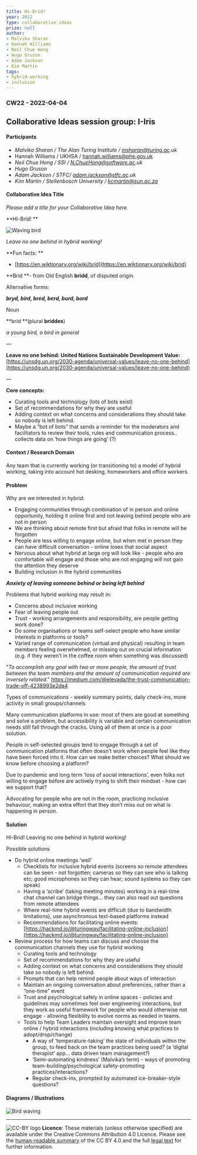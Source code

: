```yaml
---
title: Hi-Brid!
year: 2022
type: collaborative-ideas
prize: null
author:
- Malvika Sharan
- Hannah Williams
- Neil Chue Hong
- Hugo Gruson
- Adam Jackson
- Kim Martin
tags:
- hybrid-working
- inclusion
---
```


### CW22 - 2022-04-04

## **Collaborative Ideas session group: I-Iris**


#### **Participants**

* _Malvika Sharan / The Alan Turing Institute / msharan@turing.ac.uk_
* Hannah Williams / UKHSA / hannah.williams@phe.gov.uk
* _Neil Chue Hong / SSI / N.ChueHong@software.ac.uk_
* _Hugo Gruson_
* _Adam Jackson / STFC/ adam.jackson@stfc.ac.uk_
* _Kim Martin / Stellenbosch University / [kcmartin@sun.ac.za](mailto:kcmartin@sun.ac.za)_


#### **Collaborative Idea Title**

_Please add a title for your Collaborative Idea here._

**Hi-Brid! **

![Waving bird](../images/cw22-bird.png)

_Leave no one behind in hybrid working!_

**Fun facts: **

* [https://en.wiktionary.org/wiki/brid](https://en.wiktionary.org/wiki/brid)

**Brid **- from Old English **bridd**, of disputed origin.

Alternative forms:

**_bryd, bird, bred, berd, burd, bord_**

Noun

**brid **(plural **briddes**)

_a young bird, a bird in general_

—

**Leave no one behind: United Nations Sustainable Development Value:** [https://unsdg.un.org/2030-agenda/universal-values/leave-no-one-behind](https://unsdg.un.org/2030-agenda/universal-values/leave-no-one-behind)  

—

**Core concepts:**

* Curating tools and technology (lots of bots exist)
* Set of recommendations for why they are useful
* Adding context on what concerns and considerations they should take so nobody is left behind.
* Maybe a “bot of bots” that sends a reminder for the moderators and facilitators to review their tools, rules and communication process.. collects data on ‘how things are going’ (?)


#### **Context / Research Domain**

Any team that is currently working (or transitioning to) a model of hybrid working, taking into account hot desking, homeworkers and office workers.


#### **Problem**

Why are we interested in hybrid:

* Engaging communities through combination of in person and online opportunity, holding it online first and not leaving behind people who are not in person
* We are thinking about remote first but afraid that folks in remote will be forgotten
* People are less willing to engage online, but when met in person they can have difficult conversation - online loses that social aspect
* Nervous about what hybrid at large org will look like - people who are comfortable will engage and those who are not engaging will not gain the attention they deserve
* Building inclusion in the hybrid communities

**_Anxiety of leaving someone behind or being left behind_**

Problems that hybrid working may result in:

* Concerns about inclusive working
* Fear of leaving people out
* Trust - working arrangements and responsibility, are people getting work done?
* Do some organisations or teams self-select people who have similar interests in platforms or tools?
* Varied range of communication (virtual and physical) resulting in team members feeling overwhelmed, or missing out on crucial information (e.g. if they weren’t in the coffee room when something was discussed)

"_To accomplish any goal with two or more people, the amount of trust between the team members and the amount of communication required are inversely related_." https://medium.com/@elevada/the-trust-communication-trade-off-4238993e2da4

Types of communications - weekly summary points, daily check-ins, more activity in small groups/channels 

Many communication platforms in use: most of them are good at something and solve a problem, but accessibility is variable and certain communication needs still fall through the cracks. Using all of them at once is a poor solution.

People in self-selected groups tend to engage through a set of communication platforms that often doesn’t work when people feel like they have been forced into it. How can we make better choices? What should we know before choosing a platform?

Due to pandemic and long term ‘loss of social interactions’, even folks not willing to engage before are actively trying to shift their mindset - how can we support that?

Advocating for people who are not in the room, practicing inclusive behaviour, making an extra effort that they don’t miss out on what is happening in person.


#### **Solution**

Hi-Brid! Leaving no one behind in hybrid working!

Possible solutions

* Do hybrid online meetings ‘well’
    * Checklists for inclusive hybrid events (screens so remote attendees can be seen - not forgotten; cameras so they can see who is talking etc; good microphones so they can hear; sound systems so they can speak)
    * Having a ‘scribe’ (taking meeting minutes) working in a real-time chat channel can bridge things… they can also read out questions from remote attendees
    * Where real-time hybrid events are difficult (due to bandwidth limitations), use asynchronous text-based platforms instead
    * Recommendations for facilitating online events: [https://hackmd.io/@turingway/facilitating-online-inclusion](https://hackmd.io/@turingway/facilitating-online-inclusion) 
* Review process for how teams can discuss and choose the communication channels they use for hybrid working
    * Curating tools and technology 
    * Set of recommendations for why they are useful
    * Adding context on what concerns and considerations they should take so nobody is left behind.
    * Prompts that can help remind people about ways of interaction
    * Maintain an ongoing conversation about preferences, rather than a “one-time” event
    * Trust and psychological safely in online spaces - policies and guidelines may sometimes feel over engineering interactions, but they work as useful framework for people who would otherwise not engage - allowing flexibility to evolve norms as needed in teams.
    * Tools to help Team Leaders maintain oversight and improve team online / hybrid interactions (including knowing what practices to adopt/drop/change)
        * A way of ‘temperature-taking’ the state of individuals within the group, to feed back on the team practices being used? (a ‘digital therapist’ app… data driven team management?)
        * ‘Semi-automating kindness’ (Malvika’s term) - ways of promoting team-building/psychological safety-promoting practices/interactions?
        * Regular check-ins, prompted by automated ice-breaker-style questions?


#### **Diagrams / Illustrations**


![Bird waving](../images/cw22-waving-bird.png)

---

![CC-BY logo](../images/cc-by.png)
 **Licence**: These materials (unless otherwise specified) are available under the Creative Commons Attribution 4.0 Licence. Please see the [human-readable summary](https://www.google.com/url?q=https://creativecommons.org/licenses/by/4.0/&sa=D&source=editors&ust=1647284436882341&usg=AOvVaw2hcUDhDeeCD5J0VR3jabCR) of the CC BY 4.0 and the full [legal text](https://www.google.com/url?q=https://creativecommons.org/licenses/by/4.0/legalcode&sa=D&source=editors&ust=1647284436882680&usg=AOvVaw36FATBHFdpuMUnzOf9Zh10) for further information.
